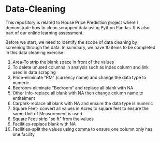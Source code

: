 # Data-Cleaning
This repository is related to House Price Prediction project where I demonstrate how to clean scrapped data using Python Pandas. It is also part of our online learning assessment.


Before we start, we need to identify the scope of data cleaning by screening through the data.
In summary, we have 10 items to be completed in this data cleaning exercise.
1. Area-To strip the blank space in front of the values
2. To delete unused columns in analysis such as index column and link used in data scraping
3. Price-eliminate "RM" (currency name) and change the data type to numeric
4. Bedroom-eliminate "Bedroom" and replace all blank with NA
5. Other Info-replace all blank with NA then change column name to entitelment
6. Carpark-replace all blank with NA and ensure the data type is numeric
7. Square Feet- convert all values in Acres to square feet to ensure the same Unit of Measurement is used
8. Square Feet-strip "sq ft" from the values
9. Facilities-replace blank with NA
10. Facilities-split the values using comma to ensure one column only has one facility
